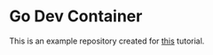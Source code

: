 # Go Dev Container

This is an example repository created for [this](https://jacobdang207.github.io/comp423-course-notes/tutorials/go-setup/) tutorial.